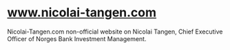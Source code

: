 # www.nicolai-tangen.com
Nicolai-Tangen.com non-official website on Nicolai Tangen, Chief Executive Officer of Norges Bank Investment Management.

